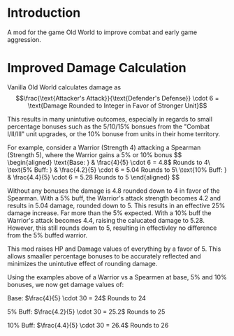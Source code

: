 # Introduction
A mod for the game Old World to improve combat and early game aggression.

# Improved Damage Calculation
Vanilla Old World calculates damage as $$\frac{\text{Attacker's Attack}}{\text{Defender's Defense}} \cdot 6 = \text{Damage Rounded to Integer in Favor of Stronger Unit}$$ 

This results in many unintutive outcomes, especially in regards to small percentage bonuses such as the 5/10/15% bonsues from the "Combat I/II/III" unit upgrades, or the 10% bonuse from units in their home territory. 

For example, consider a Warrior (Strength 4) attacking a Spearman (Strength 5), where the Warrior gains a 5% or 10% bonus
$$
\begin{aligned}
\text{Base: } & \frac{4}{5} \cdot 6 = 4.8$ Rounds to 4\\
\text{5% Buff: } & \frac{4.2}{5} \cdot 6 = 5.04 Rounds to 5\\
\text{10% Buff: } & \frac{4.4}{5} \cdot 6 = 5.28 Rounds to 5
\end{aligned}
$$

Without any bonuses the damage is 4.8 rounded down to 4 in favor of the Spearman. With a 5% buff, the Warrior's attack strength becomes 4.2 and results in 5.04 damage, rounded down to 5. This results in an effective 25% damage increase. Far more than the 5% expected. With a 10% buff the Warrior's attack becomes 4.4, raising the calucated damage to 5.28. However, this still rounds down to 5, resulting in effectivley no difference from the 5% buffed warrior. 


This mod raises HP and Damage values of everything by a favor of 5. This allows smaaller percentage bonuses to be accurately reflected and minimizes the unintutive effect of rounding damage. 

Using the examples above of a Warrior vs a Spearmen at base, 5% and 10% bonuses, we now get damage values of:

Base:     $\frac{4}{5} \cdot 30 = 24$ Rounds to 24

5% Buff:  $\frac{4.2}{5} \cdot 30 = 25.2$ Rounds to 25

10% Buff: $\frac{4.4}{5} \cdot 30 = 26.4$ Rounds to 26
